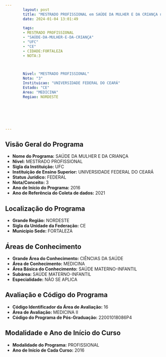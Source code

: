 ```yaml
---
        layout: post
        title: "MESTRADO PROFISSIONAL em SAÚDE DA MULHER E DA CRIANÇA na UFC  "
        date: 2024-01-04 13:01:49
     
        tags:
        - MESTRADO PROFISSIONAL
        - "SAÚDE-DA-MULHER-E-DA-CRIANÇA"
        - "UFC"
        - "CE"
        - CIDADE:FORTALEZA
        - NOTA:3
        
       

        Nivel: "MESTRADO PROFISSIONAL"
        Nota: "3"
        Instituicao: "UNIVERSIDADE FEDERAL DO CEARÁ"
        Estado: "CE"
        Area: "MEDICINA"
        Regiao: NORDESTE
        
        
        
        
        
        
---
```

## Visão Geral do Programa
- **Nome do Programa:** SAÚDE DA MULHER E DA CRIANÇA
- **Nível:** MESTRADO PROFISSIONAL
- **Sigla da Instituição:** UFC
- **Instituição de Ensino Superior:** UNIVERSIDADE FEDERAL DO CEARÁ
- **Status Jurídico:** FEDERAL
- **Nota/Conceito:** 3
- **Ano de Início do Programa:** 2016
- **Ano de Referência do Coleta de dados:** 2021

## Localização do Programa
- **Grande Região:** NORDESTE
- **Sigla da Unidade da Federação:** CE
- **Município Sede:** FORTALEZA

## Áreas de Conhecimento
- **Grande Área do Conhecimento:** CIÊNCIAS DA SAÚDE
- **Área de Conhecimento:** MEDICINA
- **Área Básica do Conhecimento:** SAÚDE MATERNO-INFANTIL
- **Subárea:** SAÚDE MATERNO-INFANTIL
- **Especialidade:** NÃO SE APLICA

## Avaliação e Código do Programa
- **Código Identificador da Área de Avaliação:** 16
- **Área de Avaliação:** MEDICINA II
- **Código do Programa de Pós-Graduação:** 22001018086P4


## Modalidade e Ano de Início do Curso
- **Modalidade do Programa:** PROFISSIONAL
- **Ano de Início de Cada Curso:** 2016
